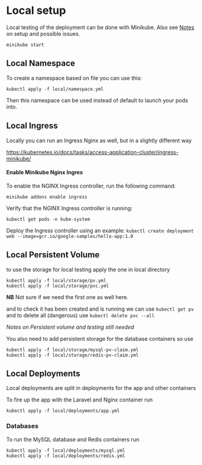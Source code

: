 # Local setup

Local testing of the deployment can be done with Minikube. Also see [Notes](Notes.md) on setup and possible issues.

```
minikube start
```

## Local Namespace

To create a namespace based on file you can use this:

```
kubectl apply -f local/namespace.yml
```

Then this namespace can be used instead of default to launch your pods into.

## Local Ingress

Locally you can run an Ingress Nginx as well, but in a slightly different way

https://kubernetes.io/docs/tasks/access-application-cluster/ingress-minikube/

#### Enable Minikube Nginx Ingres 
To enable the NGINX Ingress controller, run the following command:

`minikube addons enable ingress`

Verify that the NGINX Ingress controller is running:

`kubectl get pods -n kube-system`

Deploy the Ingress controller using an example: `kubectl create deployment web --image=gcr.io/google-samples/hello-app:1.0`

## Local Persistent Volume

to use the storage for local testing apply the one in local directory 

```
kubectl apply -f local/storage/pv.yml
kubectl apply -f local/storage/pvc.yml
```

**NB** Not sure if we need the first one as well here.

and to check it has been created and is running we can use `kubectl get pv` and to delete all (dangerous) use `kubectl delete pvc --all`

*Notes on Persistent volume and testing still needed*

You also need to add persistent storage for the database containers so use

```
kubectl apply -f local/storage/mysql-pv-claim.yml
kubectl apply -f local/storage/redis-pv-claim.yml
```

## Local Deployments 

Local deployments are split in deployments for the app and other containers

To fire up the app with the Laravel and Nginx container run

```
kubectl apply -f local/deployments/app.yml
```

### Databases

To run the MySQL database and Redis containers run

```
kubectl apply -f local/deployments/mysql.yml
kubectl apply -f local/deployments/redis.yml
```
